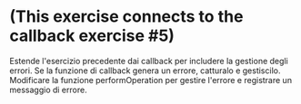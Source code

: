 # (This exercise connects to the callback exercise #5)

Estende l'esercizio precedente dai callback per includere la gestione degli errori. Se la funzione di callback genera un errore, catturalo e gestiscilo. 
Modificare la funzione performOperation per gestire l'errore e registrare un messaggio di errore.
